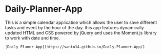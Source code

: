 # Daily-Planner-App
This is a simple calendar application which allows the user to save different tasks and event by the hour of the day. this app features dynamically updated HTML and CSS powered by jQuery and uses the Moment.js library to work with date and time.
```
[Daily Planer App](https://santu14.github.io/Daily-Planner-App/)
